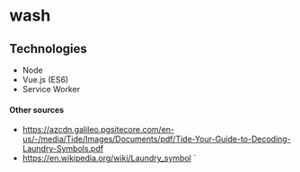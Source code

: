 # wash

## Technologies
- Node
- Vue.js (ES6)
- Service Worker

#### Other sources
- https://azcdn.galileo.pgsitecore.com/en-us/-/media/Tide/Images/Documents/pdf/Tide-Your-Guide-to-Decoding-Laundry-Symbols.pdf
- https://en.wikipedia.org/wiki/Laundry_symbol
`
